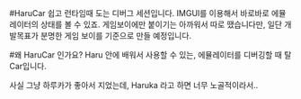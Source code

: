 #HaruCar
쉽고 런타임때 도는 디버그 세션입니다. IMGUI를 이용해서 바로바로 에뮬레이터의 상태를 볼 수 있죠. 
게임보이에만 붙이기는 아까워서 따로 땠습니다만, 일단 개발목표가 분명한 게임 보이를 기준으로 만들 예정입니다.


#왜 HaruCar 인가요? 
Haru 안에 배워서 사용할 수 있는, 에뮬레이터를 디버깅할 때 탈 Car입니다. 

사실 그냥 하루카가 좋아서 지었는데, Haruka 라고 하면 너무 노골적이라서..  
